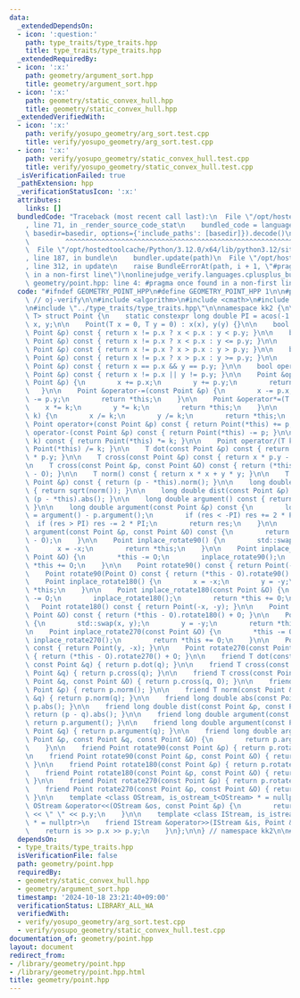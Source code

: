 ```yaml
---
data:
  _extendedDependsOn:
  - icon: ':question:'
    path: type_traits/type_traits.hpp
    title: type_traits/type_traits.hpp
  _extendedRequiredBy:
  - icon: ':x:'
    path: geometry/argument_sort.hpp
    title: geometry/argument_sort.hpp
  - icon: ':x:'
    path: geometry/static_convex_hull.hpp
    title: geometry/static_convex_hull.hpp
  _extendedVerifiedWith:
  - icon: ':x:'
    path: verify/yosupo_geometry/arg_sort.test.cpp
    title: verify/yosupo_geometry/arg_sort.test.cpp
  - icon: ':x:'
    path: verify/yosupo_geometry/static_convex_hull.test.cpp
    title: verify/yosupo_geometry/static_convex_hull.test.cpp
  _isVerificationFailed: true
  _pathExtension: hpp
  _verificationStatusIcon: ':x:'
  attributes:
    links: []
  bundledCode: "Traceback (most recent call last):\n  File \"/opt/hostedtoolcache/Python/3.12.0/x64/lib/python3.12/site-packages/onlinejudge_verify/documentation/build.py\"\
    , line 71, in _render_source_code_stat\n    bundled_code = language.bundle(stat.path,\
    \ basedir=basedir, options={'include_paths': [basedir]}).decode()\n          \
    \         ^^^^^^^^^^^^^^^^^^^^^^^^^^^^^^^^^^^^^^^^^^^^^^^^^^^^^^^^^^^^^^^^^^^^^^^^^^^^^^^^^\n\
    \  File \"/opt/hostedtoolcache/Python/3.12.0/x64/lib/python3.12/site-packages/onlinejudge_verify/languages/cplusplus.py\"\
    , line 187, in bundle\n    bundler.update(path)\n  File \"/opt/hostedtoolcache/Python/3.12.0/x64/lib/python3.12/site-packages/onlinejudge_verify/languages/cplusplus_bundle.py\"\
    , line 312, in update\n    raise BundleErrorAt(path, i + 1, \"#pragma once found\
    \ in a non-first line\")\nonlinejudge_verify.languages.cplusplus_bundle.BundleErrorAt:\
    \ geometry/point.hpp: line 4: #pragma once found in a non-first line\n"
  code: "#ifndef GEOMETRY_POINT_HPP\n#define GEOMETRY_POINT_HPP 1\n\n#pragma once\
    \ // oj-verify\n\n#include <algorithm>\n#include <cmath>\n#include <iostream>\n\
    \n#include \"../type_traits/type_traits.hpp\"\n\nnamespace kk2 {\n\ntemplate <typename\
    \ T> struct Point {\n    static constexpr long double PI = acos(-1.0);\n    T\
    \ x, y;\n\n    Point(T x = 0, T y = 0) : x(x), y(y) {}\n\n    bool operator<(const\
    \ Point &p) const { return x != p.x ? x < p.x : y < p.y; }\n\n    bool operator<=(const\
    \ Point &p) const { return x != p.x ? x < p.x : y <= p.y; }\n\n    bool operator>(const\
    \ Point &p) const { return x != p.x ? x > p.x : y > p.y; }\n\n    bool operator>=(const\
    \ Point &p) const { return x != p.x ? x > p.x : y >= p.y; }\n\n    bool operator==(const\
    \ Point &p) const { return x == p.x && y == p.y; }\n\n    bool operator!=(const\
    \ Point &p) const { return x != p.x || y != p.y; }\n\n    Point &operator+=(const\
    \ Point &p) {\n        x += p.x;\n        y += p.y;\n        return *this;\n \
    \   }\n\n    Point &operator-=(const Point &p) {\n        x -= p.x;\n        y\
    \ -= p.y;\n        return *this;\n    }\n\n    Point &operator*=(T k) {\n    \
    \    x *= k;\n        y *= k;\n        return *this;\n    }\n\n    Point &operator/=(T\
    \ k) {\n        x /= k;\n        y /= k;\n        return *this;\n    }\n\n   \
    \ Point operator+(const Point &p) const { return Point(*this) += p; }\n\n    Point\
    \ operator-(const Point &p) const { return Point(*this) -= p; }\n\n    Point operator*(T\
    \ k) const { return Point(*this) *= k; }\n\n    Point operator/(T k) const { return\
    \ Point(*this) /= k; }\n\n    T dot(const Point &p) const { return x * p.x + y\
    \ * p.y; }\n\n    T cross(const Point &p) const { return x * p.y - y * p.x; }\n\
    \n    T cross(const Point &p, const Point &O) const { return (*this - O).cross(p\
    \ - O); }\n\n    T norm() const { return x * x + y * y; }\n\n    T norm(const\
    \ Point &p) const { return (p - *this).norm(); }\n\n    long double abs() const\
    \ { return sqrt(norm()); }\n\n    long double dist(const Point &p) const { return\
    \ (p - *this).abs(); }\n\n    long double argument() const { return atan2(y, x);\
    \ }\n\n    long double argument(const Point &p) const {\n        long double res\
    \ = argument() - p.argument();\n        if (res < -PI) res += 2 * PI;\n      \
    \  if (res > PI) res -= 2 * PI;\n        return res;\n    }\n\n    long double\
    \ argument(const Point &p, const Point &O) const {\n        return (*this - O).argument(p\
    \ - O);\n    }\n\n    Point inplace_rotate90() {\n        std::swap(x, y);\n \
    \       x = -x;\n        return *this;\n    }\n\n    Point inplace_rotate90(const\
    \ Point &O) {\n        *this -= O;\n        inplace_rotate90();\n        return\
    \ *this += O;\n    }\n\n    Point rotate90() const { return Point(-y, x); }\n\n\
    \    Point rotate90(Point O) const { return (*this - O).rotate90() + O; }\n\n\
    \    Point inplace_rotate180() {\n        x = -x;\n        y = -y;\n        return\
    \ *this;\n    }\n\n    Point inplace_rotate180(const Point &O) {\n        *this\
    \ -= O;\n        inplace_rotate180();\n        return *this += O;\n    }\n\n \
    \   Point rotate180() const { return Point(-x, -y); }\n\n    Point rotate180(const\
    \ Point &O) const { return (*this - O).rotate180() + O; }\n\n    Point inplace_rotate270()\
    \ {\n        std::swap(x, y);\n        y = -y;\n        return *this;\n    }\n\
    \n    Point inplace_rotate270(const Point &O) {\n        *this -= O;\n       \
    \ inplace_rotate270();\n        return *this += O;\n    }\n\n    Point rotate270()\
    \ const { return Point(y, -x); }\n\n    Point rotate270(const Point &O) const\
    \ { return (*this - O).rotate270() + O; }\n\n    friend T dot(const Point &p,\
    \ const Point &q) { return p.dot(q); }\n\n    friend T cross(const Point &p, const\
    \ Point &q) { return p.cross(q); }\n\n    friend T cross(const Point &p, const\
    \ Point &q, const Point &O) { return p.cross(q, O); }\n\n    friend T norm(const\
    \ Point &p) { return p.norm(); }\n\n    friend T norm(const Point &p, const Point\
    \ &q) { return p.norm(q); }\n\n    friend long double abs(const Point &p) { return\
    \ p.abs(); }\n\n    friend long double dist(const Point &p, const Point &q) {\
    \ return (p - q).abs(); }\n\n    friend long double argument(const Point &p) {\
    \ return p.argument(); }\n\n    friend long double argument(const Point &p, const\
    \ Point &q) { return p.argument(q); }\n\n    friend long double argument(const\
    \ Point &p, const Point &q, const Point &O) {\n        return p.argument(q, O);\n\
    \    }\n\n    friend Point rotate90(const Point &p) { return p.rotate90(); }\n\
    \n    friend Point rotate90(const Point &p, const Point &O) { return p.rotate90(O);\
    \ }\n\n    friend Point rotate180(const Point &p) { return p.rotate180(); }\n\n\
    \    friend Point rotate180(const Point &p, const Point &O) { return p.rotate180(O);\
    \ }\n\n    friend Point rotate270(const Point &p) { return p.rotate270(); }\n\n\
    \    friend Point rotate270(const Point &p, const Point &O) { return p.rotate270(O);\
    \ }\n\n    template <class OStream, is_ostream_t<OStream> * = nullptr>\n    friend\
    \ OStream &operator<<(OStream &os, const Point &p) {\n        return os << p.x\
    \ << \" \" << p.y;\n    }\n\n    template <class IStream, is_istream_t<IStream>\
    \ * = nullptr>\n    friend IStream &operator>>(IStream &is, Point &p) {\n    \
    \    return is >> p.x >> p.y;\n    }\n};\n\n} // namespace kk2\n\n#endif // GEOMETRY_POINT_HPP\n"
  dependsOn:
  - type_traits/type_traits.hpp
  isVerificationFile: false
  path: geometry/point.hpp
  requiredBy:
  - geometry/static_convex_hull.hpp
  - geometry/argument_sort.hpp
  timestamp: '2024-10-18 23:21:40+09:00'
  verificationStatus: LIBRARY_ALL_WA
  verifiedWith:
  - verify/yosupo_geometry/arg_sort.test.cpp
  - verify/yosupo_geometry/static_convex_hull.test.cpp
documentation_of: geometry/point.hpp
layout: document
redirect_from:
- /library/geometry/point.hpp
- /library/geometry/point.hpp.html
title: geometry/point.hpp
---
```

